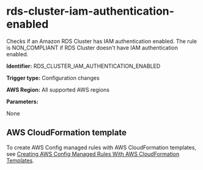 # rds\-cluster\-iam\-authentication\-enabled<a name="rds-cluster-iam-authentication-enabled"></a>

Checks if an Amazon RDS Cluster has IAM authentication enabled\. The rule is NON\_COMPLIANT if RDS Cluster doesn't have IAM authentication enabled\. 

**Identifier:** RDS\_CLUSTER\_IAM\_AUTHENTICATION\_ENABLED

**Trigger type:** Configuration changes

**AWS Region:** All supported AWS regions

**Parameters:**

None  

## AWS CloudFormation template<a name="w24aac11c29c17b7d249c15"></a>

To create AWS Config managed rules with AWS CloudFormation templates, see [Creating AWS Config Managed Rules With AWS CloudFormation Templates](aws-config-managed-rules-cloudformation-templates.md)\.